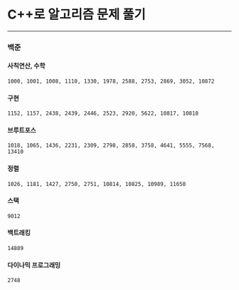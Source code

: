# C++로 알고리즘 문제 풀기

---

### 백준

#### 사칙연산, 수학

```
1000, 1001, 1008, 1110, 1330, 1978, 2588, 2753, 2869, 3052, 10872
```

#### 구현

```
1152, 1157, 2438, 2439, 2446, 2523, 2920, 5622, 10817, 10818
```

#### 브루트포스

```
1018, 1065, 1436, 2231, 2309, 2798, 2858, 3758, 4641, 5555, 7568, 13410
```

#### 정렬

```
1026, 1181, 1427, 2750, 2751, 10814, 10825, 10989, 11650
```

#### 스택

```
9012
```

#### 백트래킹

```
14889
```

#### 다이나믹 프로그래밍

```
2748
```
